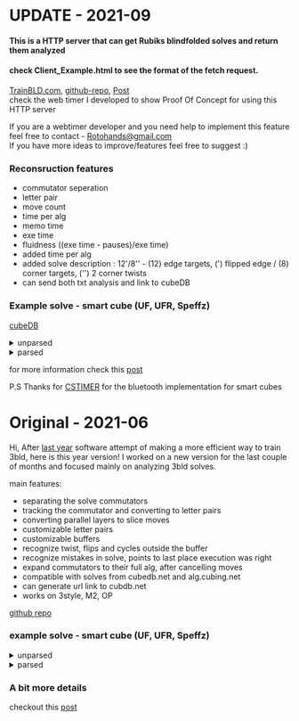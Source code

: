 # UPDATE - 2021-09
#### This is a HTTP server that can get Rubiks blindfolded solves and return them analyzed
#### check Client_Example.html to see the format of the fetch request.
[TrainBLD.com](https://www.trainbld.com/), [github-repo](https://github.com/RotoHands/TrainBLD),  [Post](https://www.speedsolving.com/threads/trainbld-new-web-timer-that-reconstructs-your-3bld-solves.85466/)  
check the web timer I developed to show Proof Of Concept for using this HTTP server

If you are a webtimer developer and you need help to implement this feature feel free to contact - Rotohands@gmail.com  
If you have more ideas to improve/features feel free to suggest :)

### Reconsruction features
- commutator seperation
- letter pair
- move count
- time per alg
- memo time
- exe time
- fluidness ((exe time - pauses)/exe time)
- added time per alg
- added solve description : 12'/8'' - (12) edge targets, (') flipped edge / (8) corner targets, ('') 2 corner twists
- can send both txt analysis and link to cubeDB


### Example solve - smart cube (UF, UFR, Speffz)
[cubeDB](https://www.cubedb.net/?puzzle=3&title=14%2F9_35.97%25280.44%2C35.53%2529__51.51%25%0A9%2F27%2F2021%2C_01%3A35_PM&scramble=F2_L2_U_B2_U-_F2_U_L-_D-_B_R_F-_R_U-_F2_R-_B-_R_B_D-_R2_U_B_&time=35.53&alg=%2F%2Fedges%0AR-_U-_R2_S_R2_S-_U_R_%2F%2F_JA__8%2F8__1.74%0AU-_R_E-_R-_U_R_R-_R_E_R-_%2F%2F_BH__10%2F18__1.08%0AL_F_L-_E_L_F-_L-_E-_%2F%2F_PL__8%2F26__0.88%0AL_F-_E_R2_E-_R2_F_L-_%2F%2F_NU__8%2F34__1.23%0AS_L-_F-_L_S-_L-_F_L_%2F%2F_VG__8%2F42__1.89%0AU2_R-_E_R_U_R-_E-_R_U_%2F%2F_FD__9%2F51__0.75%0AL_F-_L-_S-_L_F_L-_S_%2F%2F_EB__8%2F59__1.48%0A%0A%2F%2Fcorners%0AU_R-_D_R_U-_R_D-_R-_U-_R_D_R-_U_R-_D-_R_%2F%2F_VB__16%2F75__1.39%0AF-_U_R-_D-_R_U2_R-_D_R_U_F_%2F%2F_LN__11%2F86__1.92%0AU-_R-_U-_R-_D-_R_U_R-_D_R2_U_%2F%2F_DR__11%2F97__1.52%0AR_U_R_U_R-_D2_U-_U_R_U-_R-_D2_U-_R-_%2F%2F_TX__14%2F111__2.11%0A%0A%2F%2Fparity%0AR2_D_R-_U2_R_D-_R-_U-_R-_F-_R_U_R-_U-_R-_F_R2_U-_R-_U-_%2F%2F_CB_CI__20%2F131__2.31%0A)
<details>
  <summary>unparsed</summary>

<p>
F2 L2 U B2 U' F2 U L' D' B R F' R U' F2 R' B' R B D' R2 U B  //scramble

R' U' R' R' F' B U U B' F U R U' R U' D B' U B B' B D' U R' 
L F L' U D' B L' B' D U' L F' D' U F' F' D U' R R F L' B F'
D' F' D B' F L' F L U U R' U D' F U F' D U' R U L F' L' B' 
F U F U' B F' U R' D R U' R D' R' U' R D R' U R' D' R F' U
R' D' R U U R' D R U F U' R' U' R' D' R U R' D R R U R U R
U R' D D U' U R U' R' D D U' R' R R D R' U U R D' R' U' R' 
F' R U R' U' R' F R R U' R' U' //solve
</p>
</details>

<details>
  <summary>parsed</summary>


14/9 35.97(0.44,35.53)  51.51%

F2 L2 U B2 U' F2 U L' D' B R F' R U' F2 R' B' R B D' R2 U B //scramble

//edges  
R' U' R2 S R2 S' U R // JA  8/8  1.74
U' R E' R' U R R' R E R' // BH  10/18  1.08  
L F L' E L F' L' E' // PL  8/26  0.88  
L F' E R2 E' R2 F L' // NU  8/34  1.23  
S L' F' L S' L' F L // VG  8/42  1.89  
U2 R' E R U R' E' R U // FD  9/51  0.75  
L F' L' S' L F L' S // EB  8/59  1.48  

//corners  
U R' D R U' R D' R' U' R D R' U R' D' R // VB  16/75  1.39  
F' U R' D' R U2 R' D R U F // LN  11/86  1.92  
U' R' U' R' D' R U R' D R2 U // DR  11/97  1.52  
R U R U R' D2 U' U R U' R' D2 U' R' // TX  14/111  2.11  

//parity  
R2 D R' U2 R D' R' U' R' F' R U R' U' R' F R2 U' R' U' // CB CI  20/131  2.31
 
</details>

for more information check this [post](https://www.speedsolving.com/threads/smart-cube-bld-analyzer.84773/)

P.S
Thanks for [CSTIMER](https://github.com/cs0x7f/cstimer/blob/fc627f0970d8982c758200430bb60d7554f984b0/src/js/bluetooth.js) for the bluetooth implementation for smart cubes



# Original - 2021-06
Hi,
After [last year](https://www.speedsolving.com/threads/3bld-dnf-analyzer-new-software-i-made.76945/) software attempt of making a more efficient way to train 3bld, here is this year version!
I worked on a new version for the last couple of months and focused mainly on analyzing 3bld solves.

main features:
- separating the solve commutators
- tracking the commutator and converting to letter pairs
- converting parallel layers to slice moves
- customizable letter pairs
- customizable buffers
- recognize twist, flips and cycles outside the buffer
- recognize mistakes in solve, points to last place execution was right  
- expand commutators to their full alg, after cancelling moves
- compatible with solves from cubedb.net and alg.cubing.net
- can generate url link to cubdb.net
- works on 3style, M2, OP

[github repo](https://github.com/RotoHands/3BLD_parser)
### example solve - smart cube (UF, UFR, Speffz)
<details>
  <summary>unparsed</summary>

<p>
R2 U' B2 F2 L2 U' R2 D F2 U2 B2 R' D' L' D F' D2 B2 D2 L2 //scramble

U' F' B U B U' F B' R B' R' U U' D R' U' D B B U D' R' U D' 
R U' R' U D' F U F' U' D R' F R F' B U' U' F B' R F' R U' U'
L D U' F' U' F U D' L' U' U D' F U' D R' U' R U D' F' D R F' 
L' F R' L D' L D L' D' L' D R L' F' L F R' L U' D' R' U U R'
D R U U R' D' R2 U D D R U R' D R U' R' D D R' U R' D' R U 
U R' D R U R R' D' R D R' D' R U U R' D R D' R' D R U U
</p>
</details>

<details>
  <summary>parsed</summary>

<p>
R2 U' B2 F2 L2 U' R2 D F2 U2 B2 R' D' L' D F' D2 B2 D2 L2 //scramble

//edges  
U' S R B R' S' R B' R' U // SQ   10/10   
U' D R' E' R R E R' U D' // UR   10/20   
R U' R' E R U R' E' // JF   8/28   
R' F R S R' R' S' R F' R // EO   10/38   
U' U' L E' L' U' L E L' U' // PB   10/48   
E R E' R' U' R E R' D y // TB   9/57   
R F' L' F M' F' L F L' x' // KG   9/66   
D' L' D M D' L D M' // HK   8/74  
  
//corners  
U' D' R' U U R' D R U U R' D' R2 U D // VN   15/89   
D R U R' D R U' R' D D // LH   10/99   
R' U R' D' R U U R' D R U R // OF   12/111   
R' D' R D R' D' R U U R' D R D' R' D R U U // CA twist   18/129   
</p>
</details>

### A bit more details
checkout this [post](https://www.speedsolving.com/threads/smart-cube-bld-analyzer.84773/)
